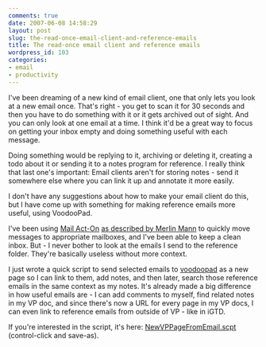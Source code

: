 ```yaml
---
comments: true
date: 2007-06-08 14:58:29
layout: post
slug: the-read-once-email-client-and-reference-emails
title: The read-once email client and reference emails
wordpress_id: 103
categories:
- email
- productivity
---
```


I've been dreaming of a new kind of email client, one that only lets you look at a new email once. That's right - you get to scan it for 30 seconds and then you have to do something with it or it gets archived out of sight. And you can only look at one email at a time. I think it'd be a great way to focus on getting your inbox empty and doing something useful with each message.

Doing something would be replying to it, archiving or deleting it, creating a todo about it or sending it to a notes program for reference. I really think that last one's important: Email clients aren't for storing notes - send it somewhere else where you can link it up and annotate it more easily.

I don't have any suggestions about how to make your email client do this, but I have come up with something for making reference emails more useful, using VoodooPad.

I've been using [Mail Act-On](http://www.indev.ca/MailActOn.html) [as described by Merlin Mann](http://www.43folders.com/2006/09/15/mail-act-on/) to quickly move messages to appropriate mailboxes, and I've been able to keep a clean inbox. But - I never bother to look at the emails I send to the reference folder. They're basically useless without more context.

I just wrote a quick script to send selected emails to [voodoopad](http://voodoopad.com/) as a new page so I can link to them, add notes, and then later, search those reference emails in the same context as my notes. It's already made a big difference in how useful emails are - I can add comments to myself, find related notes in my VP doc, and since there's now a URL for every page in my VP docs, I can even link to reference emails from outside of VP - like in iGTD.

If you're interested in the script, it's here: [NewVPPageFromEmail.scpt](http://michael-mccracken.net/2007/NewVPPageFromEmail.scpt)  (control-click and save-as).
